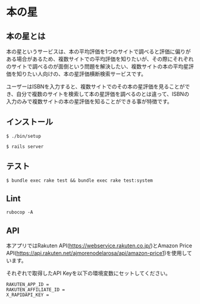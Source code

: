 # 本の星

## 本の星とは

本の星というサービスは、本の平均評価を1つのサイトで調べると評価に偏りがある場合があるため、複数サイトでの平均評価を知りたいが、その際にそれぞれのサイトで調べるのが面倒という問題を解決したい、複数サイトの本の平均星評価を知りたい人向けの、本の星評価横断検索サービスです。

ユーザーはISBNを入力すると、複数サイトでのその本の星評価を見ることができ、自分で複数のサイトを検索して本の星評価を調べるのとは違って、ISBNの入力のみで複数サイトの本の星評価を知ることができる事が特徴です。

## インストール

`$ ./bin/setup`

`$ rails server`

## テスト

`$ bundle exec rake test && bundle exec rake test:system`

## Lint

`rubocop -A`

## API

本アプリではRakuten API(https://webservice.rakuten.co.jp/)とAmazon Price API(https://api.rakuten.net/ajmorenodelarosa/api/amazon-price1)を使用しています。

それぞれで取得したAPI Keyを以下の環境変数にセットしてください。

```
RAKUTEN_APP_ID =
RAKUTEN_AFFILIATE_ID =
X_RAPIDAPI_KEY =
```
